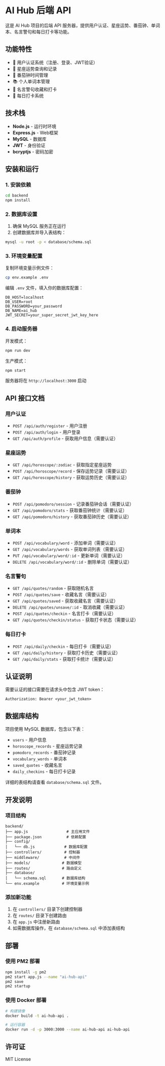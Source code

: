 # AI Hub 后端 API

这是 AI Hub 项目的后端 API 服务器，提供用户认证、星座运势、番茄钟、单词本、名言警句和每日打卡等功能。

## 功能特性

- 🔐 用户认证系统（注册、登录、JWT验证）
- 🔮 星座运势查询和记录
- 🍅 番茄钟时间管理
- 📚 个人单词本管理
- 💭 名言警句收藏和打卡
- 📅 每日打卡系统

## 技术栈

- **Node.js** - 运行时环境
- **Express.js** - Web框架
- **MySQL** - 数据库
- **JWT** - 身份验证
- **bcryptjs** - 密码加密

## 安装和运行

### 1. 安装依赖

```bash
cd backend
npm install
```

### 2. 数据库设置

1. 确保 MySQL 服务正在运行
2. 创建数据库并导入表结构：

```bash
mysql -u root -p < database/schema.sql
```

### 3. 环境变量配置

复制环境变量示例文件：

```bash
cp env.example .env
```

编辑 `.env` 文件，填入你的数据库配置：

```env
DB_HOST=localhost
DB_USER=root
DB_PASSWORD=your_password
DB_NAME=ai_hub
JWT_SECRET=your_super_secret_jwt_key_here
```

### 4. 启动服务器

开发模式：
```bash
npm run dev
```

生产模式：
```bash
npm start
```

服务器将在 `http://localhost:3000` 启动

## API 接口文档

### 用户认证

- `POST /api/auth/register` - 用户注册
- `POST /api/auth/login` - 用户登录
- `GET /api/auth/profile` - 获取用户信息（需要认证）

### 星座运势

- `GET /api/horoscope/:zodiac` - 获取指定星座运势
- `POST /api/horoscope/record` - 保存运势记录（需要认证）
- `GET /api/horoscope/history` - 获取运势历史（需要认证）

### 番茄钟

- `POST /api/pomodoro/session` - 记录番茄钟会话（需要认证）
- `GET /api/pomodoro/stats` - 获取番茄钟统计（需要认证）
- `GET /api/pomodoro/history` - 获取番茄钟历史（需要认证）

### 单词本

- `POST /api/vocabulary/word` - 添加单词（需要认证）
- `GET /api/vocabulary/words` - 获取单词列表（需要认证）
- `PUT /api/vocabulary/word/:id` - 更新单词（需要认证）
- `DELETE /api/vocabulary/word/:id` - 删除单词（需要认证）

### 名言警句

- `GET /api/quotes/random` - 获取随机名言
- `POST /api/quotes/save` - 收藏名言（需要认证）
- `GET /api/quotes/saved` - 获取收藏名言（需要认证）
- `DELETE /api/quotes/unsave/:id` - 取消收藏（需要认证）
- `POST /api/quotes/checkin` - 名言打卡（需要认证）
- `GET /api/quotes/checkin/status` - 获取打卡状态（需要认证）

### 每日打卡

- `POST /api/daily/checkin` - 每日打卡（需要认证）
- `GET /api/daily/history` - 获取打卡历史（需要认证）
- `GET /api/daily/stats` - 获取打卡统计（需要认证）

## 认证说明

需要认证的接口需要在请求头中包含 JWT token：

```
Authorization: Bearer <your_jwt_token>
```

## 数据库结构

项目使用 MySQL 数据库，包含以下表：

- `users` - 用户信息
- `horoscope_records` - 星座运势记录
- `pomodoro_records` - 番茄钟记录
- `vocabulary_words` - 单词本
- `saved_quotes` - 收藏名言
- `daily_checkins` - 每日打卡记录

详细的表结构请查看 `database/schema.sql` 文件。

## 开发说明

### 项目结构

```
backend/
├── app.js                 # 主应用文件
├── package.json           # 依赖配置
├── config/
│   └── db.js             # 数据库配置
├── controllers/          # 控制器
├── middleware/           # 中间件
├── models/              # 数据模型
├── routes/              # 路由定义
├── database/
│   └── schema.sql       # 数据库结构
└── env.example          # 环境变量示例
```

### 添加新功能

1. 在 `controllers/` 目录下创建控制器
2. 在 `routes/` 目录下创建路由
3. 在 `app.js` 中注册新路由
4. 如需数据库操作，在 `database/schema.sql` 中添加表结构

## 部署

### 使用 PM2 部署

```bash
npm install -g pm2
pm2 start app.js --name "ai-hub-api"
pm2 save
pm2 startup
```

### 使用 Docker 部署

```bash
# 构建镜像
docker build -t ai-hub-api .

# 运行容器
docker run -d -p 3000:3000 --name ai-hub-api ai-hub-api
```

## 许可证

MIT License
